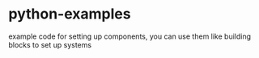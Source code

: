 # python-examples
example code for setting up components, you can use them like building blocks to set up systems
